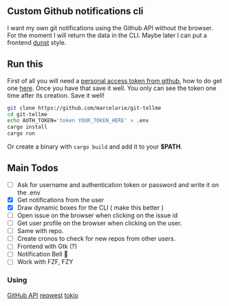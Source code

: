 ## Custom Github notifications cli

I want my own git notifications using the Github API without the browser.
For the moment I will return the data in the CLI. Maybe later I can put a frontend [dunst](https://github.com/dunst-project/dunst) style.

## Run this

First of all you will need a [personal access token from github](https://github.com/settings/tokens),
how to do get one [here](https://docs.github.com/en/github/authenticating-to-github/keeping-your-account-and-data-secure/creating-a-personal-access-token).
Once you have that save it well. You only can see the token one time after its creation.
Save it well!

```bash
git clone https://github.com/marcelarie/git-tellme
cd git-tellme
echo AUTH_TOKEN='token YOUR_TOKEN_HERE' > .env
cargo install
cargo run
```

Or create a binary with `cargo build` and add it to your **$PATH**.

## Main Todos

-   [ ] Ask for username and authentication token or password and write it on the .env
-   [x] Get notifications from the user
-   [x] Draw dynamic boxes for the CLI ( make this better )
-   [ ] Open issue on the browser when clicking on the issue id
-   [ ] Get user profile on the browser when clicking on the user.
-   [ ] Same with repo.
-   [ ] Create cronos to check for new repos from other users.
-   [ ] Frontend with Gtk (?)
-   [ ] Notification Bell 🔔
-   [ ] Work with FZF, FZY

### Using

[GitHub API](https://docs.github.com/en/rest)
[reqwest](https://crates.io/crates/reqwest)
[tokio](https://crates.io/crates/tokio)
